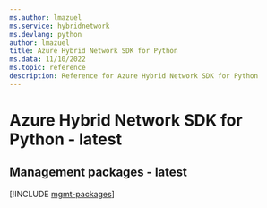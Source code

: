 ```yaml
---
ms.author: lmazuel
ms.service: hybridnetwork
ms.devlang: python
author: lmazuel
title: Azure Hybrid Network SDK for Python
ms.data: 11/10/2022
ms.topic: reference
description: Reference for Azure Hybrid Network SDK for Python
---
```

# Azure Hybrid Network SDK for Python - latest

## Management packages - latest
[!INCLUDE [mgmt-packages](hybrid-network-mgmt-index.md)]